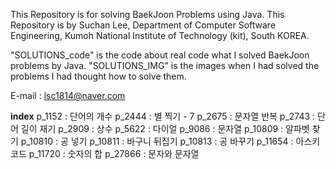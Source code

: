 This Repository is for solving BaekJoon Problems using Java.
This Repository is by Suchan Lee,
Department of Computer Software Engineering,
Kumoh National Institute of Technology (kit), South KOREA.

"SOLUTIONS_code" is the code about real code what I solved BaekJoon problems by Java.
"SOLUTIONS_IMG" is the images when I had solved the problems I had thought how to solve them.

E-mail : lsc1814@naver.com

**index**
p_1152 : 단어의 개수
p_2444 : 별 찍기 - 7
p_2675 : 문자열 반복
p_2743 : 단어 길이 재기
p_2909 : 상수
p_5622 : 다이얼
p_9086 : 문자열
p_10809 : 알파벳 찾기
p_10810 : 공 넣기
p_10811 : 바구니 뒤집기
p_10813 : 공 바꾸기
p_11654 : 아스키 코드
p_11720 : 숫자의 합
p_27866 : 문자와 문자열

